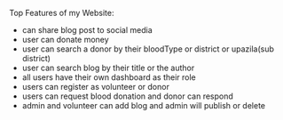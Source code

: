 Top Features of my Website: 
- can share blog post to social media
- user can donate money
- user can search a donor by their bloodType or district or upazila(sub district)
- user can search blog by their title or the author
- all users have their own dashboard as their role
- users can register as volunteer or donor
- users can request blood donation and donor can respond
- admin and volunteer can add blog and admin will publish or delete 